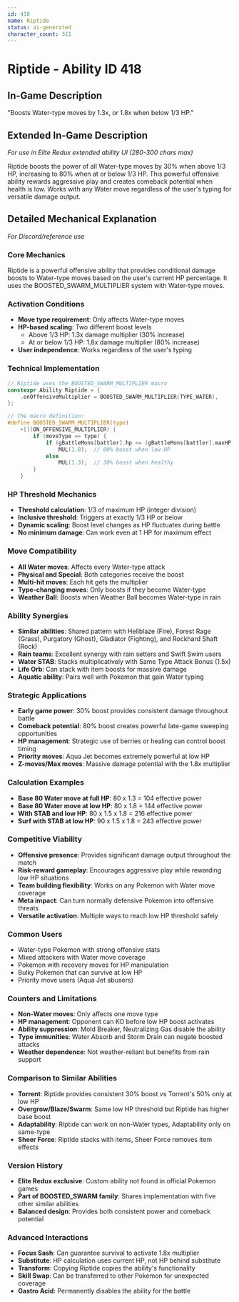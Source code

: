 ```yaml
---
id: 418
name: Riptide
status: ai-generated
character_count: 311
---
```


# Riptide - Ability ID 418

## In-Game Description
"Boosts Water-type moves by 1.3x, or 1.8x when below 1/3 HP."

## Extended In-Game Description
*For use in Elite Redux extended ability UI (280-300 chars max)*

Riptide boosts the power of all Water-type moves by 30% when above 1/3 HP, increasing to 80% when at or below 1/3 HP. This powerful offensive ability rewards aggressive play and creates comeback potential when health is low. Works with any Water move regardless of the user's typing for versatile damage output.

## Detailed Mechanical Explanation
*For Discord/reference use*

### Core Mechanics
Riptide is a powerful offensive ability that provides conditional damage boosts to Water-type moves based on the user's current HP percentage. It uses the BOOSTED_SWARM_MULTIPLIER system with Water-type moves.

### Activation Conditions
- **Move type requirement**: Only affects Water-type moves
- **HP-based scaling**: Two different boost levels
  - Above 1/3 HP: 1.3x damage multiplier (30% increase)
  - At or below 1/3 HP: 1.8x damage multiplier (80% increase)
- **User independence**: Works regardless of the user's typing

### Technical Implementation
```c
// Riptide uses the BOOSTED_SWARM_MULTIPLIER macro
constexpr Ability Riptide = {
    .onOffensiveMultiplier = BOOSTED_SWARM_MULTIPLIER(TYPE_WATER),
};

// The macro definition:
#define BOOSTED_SWARM_MULTIPLIER(type)
    +[](ON_OFFENSIVE_MULTIPLIER) {
        if (moveType == type) {
            if (gBattleMons[battler].hp <= (gBattleMons[battler].maxHP / 3))
                MUL(1.8);  // 80% boost when low HP
            else
                MUL(1.3);  // 30% boost when healthy
        }
    }
```

### HP Threshold Mechanics
- **Threshold calculation**: 1/3 of maximum HP (integer division)
- **Inclusive threshold**: Triggers at exactly 1/3 HP or below
- **Dynamic scaling**: Boost level changes as HP fluctuates during battle
- **No minimum damage**: Can work even at 1 HP for maximum effect

### Move Compatibility
- **All Water moves**: Affects every Water-type attack
- **Physical and Special**: Both categories receive the boost
- **Multi-hit moves**: Each hit gets the multiplier
- **Type-changing moves**: Only boosts if they become Water-type
- **Weather Ball**: Boosts when Weather Ball becomes Water-type in rain

### Ability Synergies
- **Similar abilities**: Shared pattern with Hellblaze (Fire), Forest Rage (Grass), Purgatory (Ghost), Gladiator (Fighting), and Rockhard Shaft (Rock)
- **Rain teams**: Excellent synergy with rain setters and Swift Swim users
- **Water STAB**: Stacks multiplicatively with Same Type Attack Bonus (1.5x)
- **Life Orb**: Can stack with item boosts for massive damage
- **Aquatic ability**: Pairs well with Pokemon that gain Water typing

### Strategic Applications
- **Early game power**: 30% boost provides consistent damage throughout battle
- **Comeback potential**: 80% boost creates powerful late-game sweeping opportunities
- **HP management**: Strategic use of berries or healing can control boost timing
- **Priority moves**: Aqua Jet becomes extremely powerful at low HP
- **Z-moves/Max moves**: Massive damage potential with the 1.8x multiplier

### Calculation Examples
- **Base 80 Water move at full HP**: 80 x 1.3 = 104 effective power
- **Base 80 Water move at low HP**: 80 x 1.8 = 144 effective power
- **With STAB and low HP**: 80 x 1.5 x 1.8 = 216 effective power
- **Surf with STAB at low HP**: 90 x 1.5 x 1.8 = 243 effective power

### Competitive Viability
- **Offensive presence**: Provides significant damage output throughout the match
- **Risk-reward gameplay**: Encourages aggressive play while rewarding low HP situations
- **Team building flexibility**: Works on any Pokemon with Water move coverage
- **Meta impact**: Can turn normally defensive Pokemon into offensive threats
- **Versatile activation**: Multiple ways to reach low HP threshold safely

### Common Users
- Water-type Pokemon with strong offensive stats
- Mixed attackers with Water move coverage
- Pokemon with recovery moves for HP manipulation
- Bulky Pokemon that can survive at low HP
- Priority move users (Aqua Jet abusers)

### Counters and Limitations
- **Non-Water moves**: Only affects one move type
- **HP management**: Opponent can KO before low HP boost activates
- **Ability suppression**: Mold Breaker, Neutralizing Gas disable the ability
- **Type immunities**: Water Absorb and Storm Drain can negate boosted attacks
- **Weather dependence**: Not weather-reliant but benefits from rain support

### Comparison to Similar Abilities
- **Torrent**: Riptide provides consistent 30% boost vs Torrent's 50% only at low HP
- **Overgrow/Blaze/Swarm**: Same low HP threshold but Riptide has higher base boost
- **Adaptability**: Riptide can work on non-Water types, Adaptability only on same-type
- **Sheer Force**: Riptide stacks with items, Sheer Force removes item effects

### Version History
- **Elite Redux exclusive**: Custom ability not found in official Pokemon games
- **Part of BOOSTED_SWARM family**: Shares implementation with five other similar abilities
- **Balanced design**: Provides both consistent power and comeback potential

### Advanced Interactions
- **Focus Sash**: Can guarantee survival to activate 1.8x multiplier
- **Substitute**: HP calculation uses current HP, not HP behind substitute
- **Transform**: Copying Riptide copies the ability's functionality
- **Skill Swap**: Can be transferred to other Pokemon for unexpected coverage
- **Gastro Acid**: Permanently disables the ability for the battle